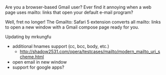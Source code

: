 Are you a browser-based Gmail user? Ever find it annoying when a web page uses mailto: links that open your default e-mail program?

Well, fret no longer! The Gmailto: Safari 5 extension converts all mailto: links to open a new window with a Gmail compose page ready for you.


Updating by mrkungfu
- additional hnames support (cc, bcc, body, etc.)
  - http://shadow2531.com/opera/testcases/mailto/modern_mailto_uri_scheme.html
- open email in new window
- support for google apps?